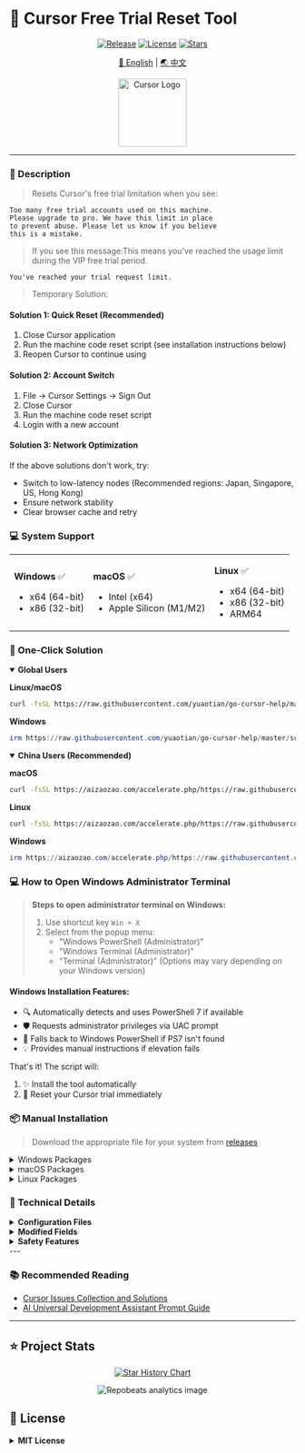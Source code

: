 # 🚀 Cursor Free Trial Reset Tool

<div align="center">

[![Release](https://img.shields.io/github/v/release/yuaotian/go-cursor-help?style=flat-square&logo=github&color=blue)](https://github.com/yuaotian/go-cursor-help/releases/latest)
[![License](https://img.shields.io/badge/license-MIT-blue.svg?style=flat-square&logo=bookstack)](https://github.com/yuaotian/go-cursor-help/blob/master/LICENSE)
[![Stars](https://img.shields.io/github/stars/yuaotian/go-cursor-help?style=flat-square&logo=github)](https://github.com/yuaotian/go-cursor-help/stargazers)

[🌟 English](README.md) | [🌏 中文](README_CN.md)

<img src="https://ai-cursor.com/wp-content/uploads/2024/09/logo-cursor-ai-png.webp" alt="Cursor Logo" width="120"/>

</div>

---

### 📝 Description

> Resets Cursor's free trial limitation when you see:

```text
Too many free trial accounts used on this machine.
Please upgrade to pro. We have this limit in place
to prevent abuse. Please let us know if you believe
this is a mistake.
```

> If you see this message:This means you've reached the usage limit during the VIP free trial period.

```text
You've reached your trial request limit.
```
>  Temporary Solution:

#### Solution 1: Quick Reset (Recommended)
1. Close Cursor application
2. Run the machine code reset script (see installation instructions below)
3. Reopen Cursor to continue using

#### Solution 2: Account Switch
1. File -> Cursor Settings -> Sign Out
2. Close Cursor
3. Run the machine code reset script
4. Login with a new account

#### Solution 3: Network Optimization
If the above solutions don't work, try:
- Switch to low-latency nodes (Recommended regions: Japan, Singapore, US, Hong Kong)
- Ensure network stability
- Clear browser cache and retry

### 💻 System Support

<table>
<tr>
<td>

**Windows** ✅
- x64 (64-bit)
- x86 (32-bit)

</td>
<td>

**macOS** ✅
- Intel (x64)
- Apple Silicon (M1/M2)

</td>
<td>

**Linux** ✅
- x64 (64-bit)
- x86 (32-bit)
- ARM64

</td>
</tr>
</table>

### 🚀 One-Click Solution

<details open>
<summary><b>Global Users</b></summary>

**Linux/macOS**
```bash
curl -fsSL https://raw.githubusercontent.com/yuaotian/go-cursor-help/master/scripts/install.sh | sudo bash
```

**Windows**
```powershell
irm https://raw.githubusercontent.com/yuaotian/go-cursor-help/master/scripts/install.ps1 | iex
```
</details>

<details open>
<summary><b>China Users (Recommended)</b></summary>

**macOS**
```bash
curl -fsSL https://aizaozao.com/accelerate.php/https://raw.githubusercontent.com/yuaotian/go-cursor-help/refs/heads/master/scripts/run/cursor_mac_id_modifier.sh | sudo bash
```

**Linux**
```bash
curl -fsSL https://aizaozao.com/accelerate.php/https://raw.githubusercontent.com/yuaotian/go-cursor-help/refs/heads/master/scripts/run/cursor_linux_id_modifier.sh | sudo bash
```

**Windows**
```powershell
irm https://aizaozao.com/accelerate.php/https://raw.githubusercontent.com/yuaotian/go-cursor-help/refs/heads/master/scripts/run/cursor_win_id_modifier.ps1 | iex
```
</details>

### 💻 How to Open Windows Administrator Terminal

> **Steps to open administrator terminal on Windows:**
> 1. Use shortcut key `Win + X`
> 2. Select from the popup menu:
>    - "Windows PowerShell (Administrator)"
>    - "Windows Terminal (Administrator)" 
>    - "Terminal (Administrator)"
>    (Options may vary depending on your Windows version)

#### Windows Installation Features:
- 🔍 Automatically detects and uses PowerShell 7 if available
- 🛡️ Requests administrator privileges via UAC prompt
- 📝 Falls back to Windows PowerShell if PS7 isn't found
- 💡 Provides manual instructions if elevation fails

That's it! The script will:
1. ✨ Install the tool automatically
2. 🔄 Reset your Cursor trial immediately

### 📦 Manual Installation

> Download the appropriate file for your system from [releases](https://github.com/yuaotian/go-cursor-help/releases/latest)

<details>
<summary>Windows Packages</summary>

- 64-bit: `cursor-id-modifier_windows_x64.exe`
- 32-bit: `cursor-id-modifier_windows_x86.exe`
</details>

<details>
<summary>macOS Packages</summary>

- Intel: `cursor-id-modifier_darwin_x64_intel`
- M1/M2: `cursor-id-modifier_darwin_arm64_apple_silicon`
</details>

<details>
<summary>Linux Packages</summary>

- 64-bit: `cursor-id-modifier_linux_x64`
- 32-bit: `cursor-id-modifier_linux_x86`
- ARM64: `cursor-id-modifier_linux_arm64`
</details>

### 🔧 Technical Details

<details>
<summary><b>Configuration Files</b></summary>

The program modifies Cursor's `storage.json` config file located at:

- Windows: `%APPDATA%\Cursor\User\globalStorage\storage.json`
- macOS: `~/Library/Application Support/Cursor/User/globalStorage/storage.json`
- Linux: `~/.config/Cursor/User/globalStorage/storage.json`
</details>

<details>
<summary><b>Modified Fields</b></summary>

The tool generates new unique identifiers for:
- `telemetry.machineId`
- `telemetry.macMachineId`
- `telemetry.devDeviceId`
- `telemetry.sqmId`
</details>

<details>
<summary><b>Safety Features</b></summary>

- ✅ Safe process termination
- ✅ Atomic file operations
- ✅ Error handling and recovery
</details>
---

### 📚 Recommended Reading
- [Cursor Issues Collection and Solutions](https://mp.weixin.qq.com/s/PIqIxrdPgXJ38PP7uVE2lg)
- [AI Universal Development Assistant Prompt Guide](https://mp.weixin.qq.com/s/PRPz-qVkFJSgkuEKkTdzwg)

---

## ⭐ Project Stats

<div align="center">

[![Star History Chart](https://api.star-history.com/svg?repos=yuaotian/go-cursor-help&type=Date)](https://star-history.com/#yuaotian/go-cursor-help&Date)

![Repobeats analytics image](https://repobeats.axiom.co/api/embed/ddaa9df9a94b0029ec3fad399e1c1c4e75755477.svg "Repobeats analytics image")

</div>

## 📄 License

<details>
<summary><b>MIT License</b></summary>

Copyright (c) 2024

Permission is hereby granted, free of charge, to any person obtaining a copy
of this software and associated documentation files (the "Software"), to deal
in the Software without restriction, including without limitation the rights
to use, copy, modify, merge, publish, distribute, sublicense, and/or sell
copies of the Software, and to permit persons to whom the Software is
furnished to do so, subject to the following conditions:

The above copyright notice and this permission notice shall be included in all
copies or substantial portions of the Software.
</details>
